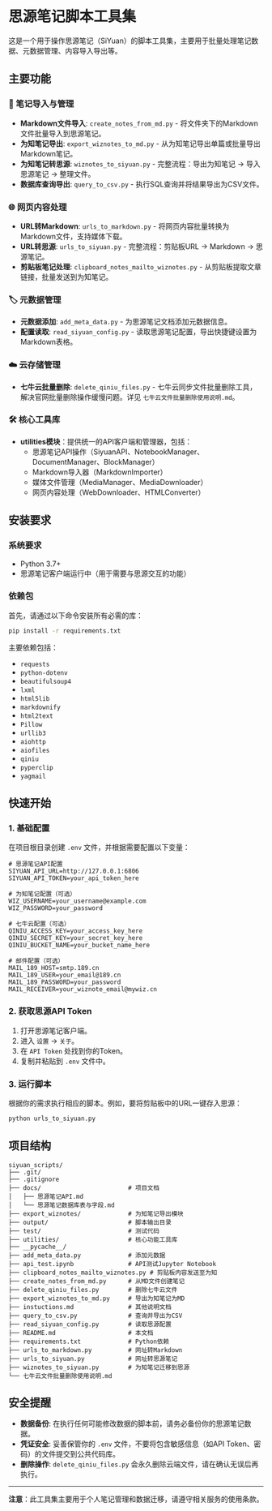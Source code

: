 # 思源笔记脚本工具集

这是一个用于操作思源笔记（SiYuan）的脚本工具集，主要用于批量处理笔记数据、元数据管理、内容导入导出等。

## 主要功能

### 📝 笔记导入与管理
- **Markdown文件导入**: `create_notes_from_md.py` - 将文件夹下的Markdown文件批量导入到思源笔记。
- **为知笔记导出**: `export_wiznotes_to_md.py` - 从为知笔记导出单篇或批量导出Markdown笔记。
- **为知笔记转思源**: `wiznotes_to_siyuan.py` - 完整流程：导出为知笔记 -> 导入思源笔记 -> 整理文件。
- **数据库查询导出**: `query_to_csv.py` - 执行SQL查询并将结果导出为CSV文件。

### 🌐 网页内容处理
- **URL转Markdown**: `urls_to_markdown.py` - 将网页内容批量转换为Markdown文件，支持媒体下载。
- **URL转思源**: `urls_to_siyuan.py` - 完整流程：剪贴板URL -> Markdown -> 思源笔记。
- **剪贴板笔记处理**: `clipboard_notes_mailto_wiznotes.py` - 从剪贴板提取文章链接，批量发送到为知笔记。

### 🏷️ 元数据管理
- **元数据添加**: `add_meta_data.py` - 为思源笔记文档添加元数据信息。
- **配置读取**: `read_siyuan_config.py` - 读取思源笔记配置，导出快捷键设置为Markdown表格。

### ☁️ 云存储管理
- **七牛云批量删除**: `delete_qiniu_files.py` - 七牛云同步文件批量删除工具，解决官网批量删除操作缓慢问题。详见 `七牛云文件批量删除使用说明.md`。

### 🛠️ 核心工具库
- **utilities模块**：提供统一的API客户端和管理器，包括：
  - 思源笔记API操作（SiyuanAPI、NotebookManager、DocumentManager、BlockManager）
  - Markdown导入器（MarkdownImporter）
  - 媒体文件管理（MediaManager、MediaDownloader）
  - 网页内容处理（WebDownloader、HTMLConverter）

## 安装要求

### 系统要求
- Python 3.7+
- 思源笔记客户端运行中（用于需要与思源交互的功能）

### 依赖包
首先，请通过以下命令安装所有必需的库：
```bash
pip install -r requirements.txt
```

主要依赖包括：
- `requests`
- `python-dotenv`
- `beautifulsoup4`
- `lxml`
- `html5lib`
- `markdownify`
- `html2text`
- `Pillow`
- `urllib3`
- `aiohttp`
- `aiofiles`
- `qiniu`
- `pyperclip`
- `yagmail`

## 快速开始

### 1. 基础配置
在项目根目录创建 `.env` 文件，并根据需要配置以下变量：

```env
# 思源笔记API配置
SIYUAN_API_URL=http://127.0.0.1:6806
SIYUAN_API_TOKEN=your_api_token_here

# 为知笔记配置（可选）
WIZ_USERNAME=your_username@example.com
WIZ_PASSWORD=your_password

# 七牛云配置（可选）
QINIU_ACCESS_KEY=your_access_key_here
QINIU_SECRET_KEY=your_secret_key_here
QINIU_BUCKET_NAME=your_bucket_name_here

# 邮件配置（可选）
MAIL_189_HOST=smtp.189.cn
MAIL_189_USER=your_email@189.cn
MAIL_189_PASSWORD=your_password
MAIL_RECEIVER=your_wiznote_email@mywiz.cn
```

### 2. 获取思源API Token
1. 打开思源笔记客户端。
2. 进入 `设置` -> `关于`。
3. 在 `API Token` 处找到你的Token。
4. 复制并粘贴到 `.env` 文件中。

### 3. 运行脚本
根据你的需求执行相应的脚本。例如，要将剪贴板中的URL一键存入思源：
```bash
python urls_to_siyuan.py
```

## 项目结构

```
siyuan_scripts/
├── .git/
├── .gitignore
├── docs/                        # 项目文档
│   ├── 思源笔记API.md
│   └── 思源笔记数据库表与字段.md
├── export_wiznotes/             # 为知笔记导出模块
├── output/                      # 脚本输出目录
├── test/                        # 测试代码
├── utilities/                   # 核心功能工具库
├── __pycache__/
├── add_meta_data.py             # 添加元数据
├── api_test.ipynb               # API测试Jupyter Notebook
├── clipboard_notes_mailto_wiznotes.py # 剪贴板内容发送至为知
├── create_notes_from_md.py      # 从MD文件创建笔记
├── delete_qiniu_files.py        # 删除七牛云文件
├── export_wiznotes_to_md.py     # 导出为知笔记为MD
├── instuctions.md               # 其他说明文档
├── query_to_csv.py              # 查询并导出为CSV
├── read_siyuan_config.py        # 读取思源配置
├── README.md                    # 本文档
├── requirements.txt             # Python依赖
├── urls_to_markdown.py          # 网址转Markdown
├── urls_to_siyuan.py            # 网址转思源笔记
├── wiznotes_to_siyuan.py        # 为知笔记迁移到思源
└── 七牛云文件批量删除使用说明.md
```

## 安全提醒
- **数据备份**: 在执行任何可能修改数据的脚本前，请务必备份你的思源笔记数据。
- **凭证安全**: 妥善保管你的 `.env` 文件，不要将包含敏感信息（如API Token、密码）的文件提交到公共代码库。
- **删除操作**: `delete_qiniu_files.py` 会永久删除云端文件，请在确认无误后再执行。

---

**注意**：此工具集主要用于个人笔记管理和数据迁移，请遵守相关服务的使用条款。